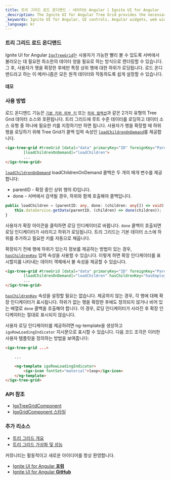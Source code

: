```yaml
---
title: 트리 그리드 로드 온디맨드 - 네이티브 Angular | Ignite UI for Angular
_description: The Ignite UI for Angular Tree Grid provides the necessary tools to load child data on demand when a parent row is expanded. That way the volume of data would be greatly reduced and can be retrieved only when the user needs it.
_keywords: Ignite UI for Angular, UI controls, Angular widgets, web widgets, UI widgets, Angular, Native Angular Components Suite, Native Angular Controls, Native Angular Components Library, Angular Tree Grid component, Angular Tree Table component, Angular Tree Grid control, Angular Tree Table control, Angular High Performance Tree Grid, Angular High Performance Tree Table, Tree Grid, Tree Table
_language: kr
---
```


### 트리 그리드 로드 온디맨드

Ignite UI for Angular [`IgxTreeGrid`]({environment:angularApiUrl}/classes/igxtreegridcomponent.html)는 사용자가 가능한 빨리 볼 수 있도록 서버에서 불러오는 데 필요한 최소한의 데이터 양을 필요로 하는 방식으로 렌더링할 수 있습니다. 그 후, 사용자가 행을 확장한 후에만 특정 상위 행에 대한 하위가 로딩됩니다. 로드 온디맨드라고 하는 이 메커니즘은 모든 원격 데이터와 작동하도록 쉽게 설정할 수 있습니다.

#### 데모


<code-view style="height:450px" 
           data-demos-base-url="{environment:demosBaseUrl}" 
           iframe-src="{environment:demosBaseUrl}/tree-grid/treegrid-load-on-demand" >
</code-view>

<div class="divider--half"></div>

### 사용 방법

로드 온디맨드 기능은 [`기본 키와 외부 키`](tree-grid.md#primary-and-foreign-keys) 또는 [`하위 컬렉션`](tree-grid.md#child-collection)과 같은 2가지 유형의 Tree Grid 데이터 소스와 호환됩니다. 트리 그리드에 루트 수준 데이터를 로딩하고 데이터 소스 유형 중 하나에 필요한 키를 지정하기만 하면 됩니다. 사용자가 행을 확장할 때 하위 행을 로딩하기 위해 Tree Grid가 콜백 입력 속성인 [`loadChildrenOnDemand`]({environment:angularApiUrl}/classes/igxtreegridcomponent.html#loadchildrenondemand)를 제공합니다.

```html
<igx-tree-grid #treeGrid [data]="data" primaryKey="ID" foreignKey="ParentID"
        [loadChildrenOnDemand]="loadChildren">
        ...
</igx-tree-grid>
```

[`loadChildrenOnDemand`]({environment:angularApiUrl}/classes/igxtreegridcomponent.html#loadchildrenondemand) loadChildrenOnDemand 콜백은 두 개의 매개 변수를 제공합니다:

- parentID - 확장 중인 상위 행의 ID입니다.
- done - 서버에서 검색될 경우, 하위와 함께 호출해야 콜백입니다. 

```typescript
public loadChildren = (parentID: any, done: (children: any[]) => void) => {
    this.dataService.getData(parentID, (children) => done(children));
}
```

사용자가 확장 아이콘을 클릭하면 로딩 인디케이터로 바뀝니다. `done` 콜백이 호출되면 로딩 인디케이터가 사라지고 하위가 로딩됩니다. 트리 그리드는 기본 데이터 소스에 하위를 추가하고 필요한 키를 자동으로 채웁니다. 

확장되기 전에 행에 하위가 있는지 정보를 제공하는 방법이 있는 경우, [`hasChildrenKey`]({environment:angularApiUrl}/classes/igxtreegridcomponent.html#haschildrenkey) 입력 속성을 사용할 수 있습니다. 이렇게 하면 확장 인디케이터를 표시할지를 나타내는 데이터 객체에서 불 속성을 제공할 수 있습니다.

```html
<igx-tree-grid #treeGrid [data]="data" primaryKey="ID" foreignKey="ParentID"
        [loadChildrenOnDemand]="loadChildren" hasChildrenKey="hasEmployees">
        ...
</igx-tree-grid>
```

[`hasChildrenKey`]({environment:angularApiUrl}/classes/igxtreegridcomponent.html#haschildrenkey) 속성을 설정할 필요는 없습니다. 제공하지 않는 경우, 각 행에 대해 확장 인디케이터가 표시됩니다. 하위가 없는 행을 확장한 후에도 정의되지 않거나 비어 있는 배열로 `done` 콜백을 호출해야 합니다. 이 경우, 로딩 인디케이터가 사라진 후 확장 인디케이터는 절대로 표시되지 않습니다.

사용자 로딩 인디케이터를 제공하려면 ng-template을 생성하고 `igxRowLoadingIndicator` 지시문으로 표시할 수 있습니다. 다음 코드 조각은 이러한 사용자 템플릿을 정의하는 방법을 보여줍니다:

```html
<igx-tree-grid ...>

    ...

    <ng-template igxRowLoadingIndicator>
        <igx-icon fontSet="material">loop</igx-icon>
    </ng-template>
</igx-tree-grid>
```

### API 참조

<div class="divider--half"></div>

* [IgxTreeGridComponent]({environment:angularApiUrl}/classes/igxtreegridcomponent.html)
* [IgxGridComponent 스타일]({environment:sassApiUrl}/#function-igx-grid-theme)

### 추가 리소스

<div class="divider--half"></div>

* [트리 그리드 개요](tree-grid.md)
* [트리 그리드 가상화 및 성능](virtualization.md)

<div class="divider--half"></div>
커뮤니티는 활동적이고 새로운 아이디어를 항상 환영합니다.

* [Ignite UI for Angular **포럼**](https://www.infragistics.com/community/forums/f/ignite-ui-for-angular)
* [Ignite UI for Angular **GitHub**](https://github.com/IgniteUI/igniteui-angular)

